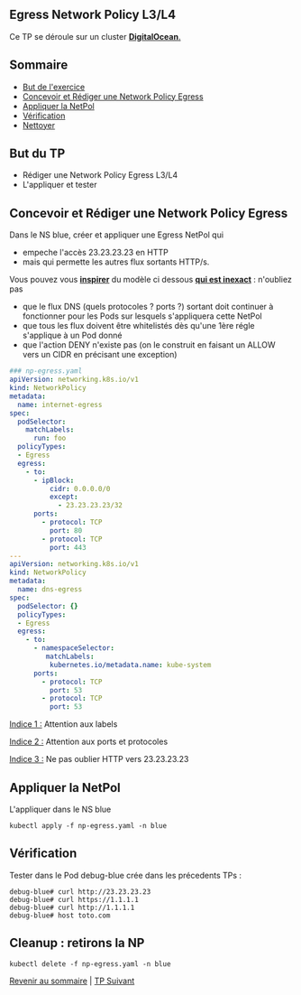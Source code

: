 ## Egress Network Policy L3/L4

Ce TP se déroule sur un cluster <ins>**DigitalOcean**<ins>.  

## Sommaire
  * [But de l'exercice](#but-de-lexercice)
  * [Concevoir et Rédiger une  Network Policy Egress](#concevoir-et-rédiger-une--network-policy-egress)
  * [Appliquer la NetPol](#appliquer-la-netpol)
  * [Vérification](#verification)
  * [Nettoyer](#nettoyer)


## But du TP
* Rédiger une  Network Policy Egress L3/L4
* L'appliquer et tester

## Concevoir et Rédiger une  Network Policy Egress

Dans le NS blue, créer et appliquer une Egress NetPol qui 
* empeche l'accès 23.23.23.23 en HTTP 
* mais qui permette les autres flux sortants HTTP/s.

Vous pouvez vous <ins>**inspirer**</ins> du modèle ci dessous <ins>**qui est inexact**</ins> : n'oubliez pas 
* que le flux DNS (quels protocoles ? ports ?) sortant doit continuer à fonctionner pour les Pods sur lesquels s'appliquera cette NetPol
* que tous les flux doivent être whitelistés dès qu'une 1ère régle s'applique à un Pod donné
* que l'action DENY n'existe pas (on le construit en faisant un ALLOW vers un CIDR en précisant une exception)

```yaml
### np-egress.yaml
apiVersion: networking.k8s.io/v1
kind: NetworkPolicy
metadata:
  name: internet-egress
spec:
  podSelector:
    matchLabels:
      run: foo
  policyTypes:
  - Egress
  egress:
    - to:
      - ipBlock:
          cidr: 0.0.0.0/0
          except:
            - 23.23.23.23/32
      ports:
        - protocol: TCP
          port: 80
        - protocol: TCP
          port: 443
---
apiVersion: networking.k8s.io/v1
kind: NetworkPolicy
metadata:
  name: dns-egress
spec:
  podSelector: {}
  policyTypes:
  - Egress
  egress:
    - to:
      - namespaceSelector:
         matchLabels:
          kubernetes.io/metadata.name: kube-system  
      ports:
        - protocol: TCP
          port: 53
        - protocol: TCP
          port: 53
```

<ins>Indice 1 :</ins> Attention aux labels

<ins>Indice 2 :</ins> Attention aux ports et protocoles

<ins>Indice 3 :</ins> Ne pas oublier HTTP vers 23.23.23.23

## Appliquer la NetPol

L'appliquer dans le NS blue
```shell
kubectl apply -f np-egress.yaml -n blue
```

## Vérification

Tester dans le Pod debug-blue crée dans les précedents TPs :
```shell
debug-blue# curl http://23.23.23.23
debug-blue# curl https://1.1.1.1
debug-blue# curl http://1.1.1.1
debug-blue# host toto.com
```


## Cleanup : retirons la NP
```shell
kubectl delete -f np-egress.yaml -n blue
```

[Revenir au sommaire](../README.md) | [TP Suivant](./TP09.md)
